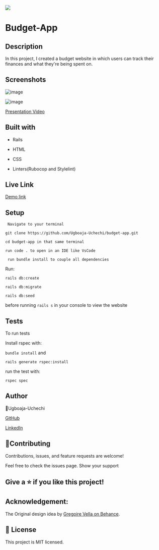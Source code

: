 ![](https://img.shields.io/badge/Microverse-blueviolet)

# Budget-App

## Description

In this project, I created a budget website in which users can track their finances and what they're being spent on. 

## Screenshots

![image](https://user-images.githubusercontent.com/74814780/159991267-1dcae1b2-f4a4-4837-be7a-dc4877926c5b.png)

![image](https://user-images.githubusercontent.com/74814780/159991298-b0889634-e711-4676-89e0-fc7f0d271367.png)

[Presentation Video](https://www.loom.com/share/28511a885c3f48cea466eecce85126f5)

## Built with

- Rails

- HTML

- CSS

- Linters(Rubocop and Stylelint)

## Live Link
[Demo link](http://127.0.0.1:3000/users/sign_up)

## Setup

` Navigate to your terminal`

`git clone https://github.com/Ugboaja-Uchechi/budget-app.git`

`cd budget-app in that same terminal`

`run code . to open in an IDE like VsCode`

` run bundle install to couple all dependencies`

Run:

`rails db:create`

`rails db:migrate`

`rails db:seed`

before running `rails s` in your console to view the website

## Tests

To run tests

Install rspec with:

`bundle install`
and

`rails generate rspec:install`

run the test with:

`rspec spec`

## Author

👤Ugboaja-Uchechi

[GitHub](https://github.com/Ugboaja-Uchechi)

[LinkedIn](https://www.linkedin.com/in/stephanie-ugboaja-930a2a216/)

## 🤝Contributing

Contributions, issues, and feature requests are welcome!

Feel free to check the issues page. Show your support

## Give a ⭐️ if you like this project!

## Acknowledgement:

The Original design idea by [Gregoire Vella on Behance](https://www.behance.net/gregoirevella).

## 📝 License

This project is MIT licensed.
